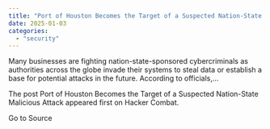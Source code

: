 ```yaml
---
title: "Port of Houston Becomes the Target of a Suspected Nation-State Malicious Attack"
date: 2025-01-03
categories: 
  - "security"
---
```


Many businesses are fighting nation-state-sponsored cybercriminals as authorities across the globe invade their systems to steal data or establish a base for potential attacks in the future. According to officials,...

The post Port of Houston Becomes the Target of a Suspected Nation-State Malicious Attack appeared first on Hacker Combat.

Go to Source
